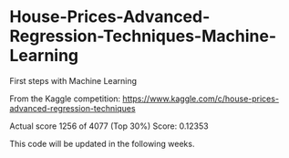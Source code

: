 # House-Prices-Advanced-Regression-Techniques-Machine-Learning

First steps with Machine Learning

From the Kaggle competition: https://www.kaggle.com/c/house-prices-advanced-regression-techniques

Actual score 1256 of 4077 (Top 30%) Score: 0.12353

This code will be updated in the following weeks.

